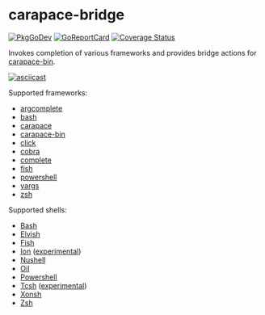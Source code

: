 # carapace-bridge

[![PkgGoDev](https://pkg.go.dev/badge/github.com/rsteube/carapace-bridges)](https://pkg.go.dev/github.com/rsteube/carapace-bridge)
[![GoReportCard](https://goreportcard.com/badge/github.com/rsteube/carapace-bridge)](https://goreportcard.com/report/github.com/rsteube/carapace-bridge)
[![Coverage Status](https://coveralls.io/repos/github/rsteube/carapace-bridge/badge.svg?branch=master)](https://coveralls.io/github/rsteube/carapace-bridge?branch=master)

Invokes completion of various frameworks and provides bridge actions for [carapace-bin](https://github.com/rsteube/carapace-bin).

[![asciicast](https://asciinema.org/a/574303.svg)](https://asciinema.org/a/574303)

Supported frameworks:
- [argcomplete](https://github.com/kislyuk/argcomplete)
- [bash](https://www.gnu.org/software/bash/)
- [carapace](https://github.com/rsteube/carapace)
- [carapace-bin](https://github.com/rsteube/carapace-bin/)
- [click](https://github.com/pallets/click)
- [cobra](https://github.com/spf13/cobra)
- [complete](https://github.com/posener/complete)
- [fish](https://fishshell.com/)
- [powershell](https://microsoft.com/powershell)
- [yargs](https://github.com/yargs/yargs)
- [zsh](https://www.zsh.org/)

Supported shells:
- [Bash](https://www.gnu.org/software/bash/)
- [Elvish](https://elv.sh/)
- [Fish](https://fishshell.com/)
- [Ion](https://doc.redox-os.org/ion-manual/) ([experimental](https://github.com/rsteube/carapace/issues/88))
- [Nushell](https://www.nushell.sh/)
- [Oil](http://www.oilshell.org/)
- [Powershell](https://microsoft.com/powershell)
- [Tcsh](https://www.tcsh.org/) ([experimental](https://github.com/rsteube/carapace/issues/331))
- [Xonsh](https://xon.sh/)
- [Zsh](https://www.zsh.org/)

